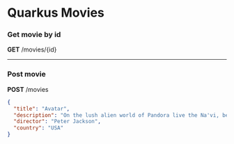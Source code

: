 # Quarkus Movies

### Get movie by id

**GET**
/movies/{id}

-----

### Post movie

**POST**
/movies
```json
{
  "title": "Avatar",
  "description": "On the lush alien world of Pandora live the Na'vi, beings who appear primitive but are highly evolved",
  "director": "Peter Jackson",
  "country": "USA"
}
```


